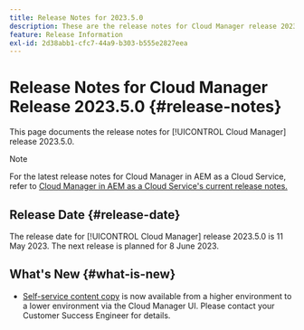 ```yaml
---
title: Release Notes for 2023.5.0
description: These are the release notes for Cloud Manager release 2023.5.0.
feature: Release Information
exl-id: 2d38abb1-cfc7-44a9-b303-b555e2827eea
---
```


# Release Notes for Cloud Manager Release 2023.5.0 {#release-notes}

This page documents the release notes for [!UICONTROL Cloud Manager] release 2023.5.0.

>[!NOTE]
>
>For the latest release notes for Cloud Manager in AEM as a Cloud Service, refer to [Cloud Manager in AEM as a Cloud Service's current release notes.](https://experienceleague.adobe.com/docs/experience-manager-cloud-service/content/implementing/using-cloud-manager/release-notes-cloud-manager/release-notes-cm-current.html)

## Release Date {#release-date}

The release date for [!UICONTROL Cloud Manager] release 2023.5.0 is 11 May 2023. The next release is planned for 8 June 2023.

## What's New {#what-is-new}

* [Self-service content copy](/help/using/content-copy.md) is now available from a higher environment to a lower environment via the Cloud Manager UI. Please contact your Customer Success Engineer for details.
